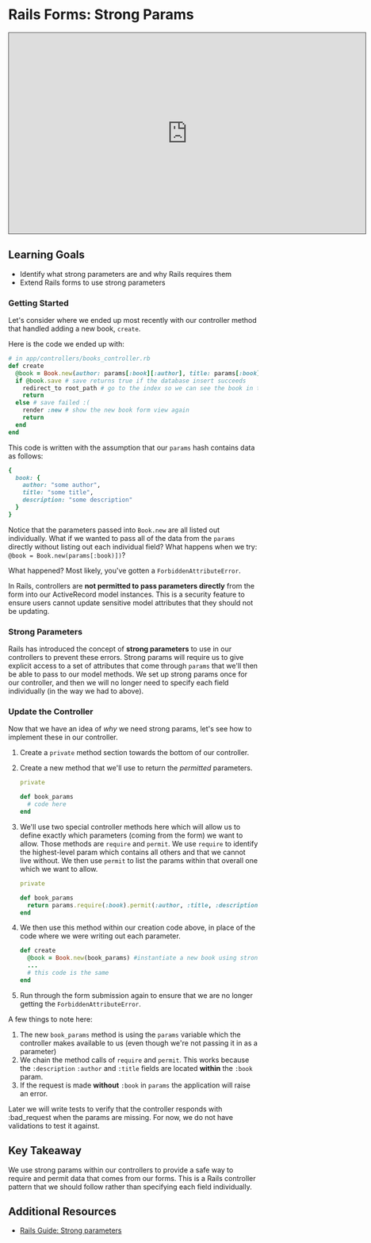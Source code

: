 # Rails Forms: Strong Params

<iframe src="https://adaacademy.hosted.panopto.com/Panopto/Pages/Embed.aspx?id=6585d97f-5e44-4d49-87d3-ac5d001ec7d7&autoplay=false&offerviewer=true&showtitle=true&showbrand=false&start=0&interactivity=all" height="405" width="720" style="border: 1px solid #464646;" allowfullscreen allow="autoplay"></iframe>

## Learning Goals

- Identify what strong parameters are and why Rails requires them
- Extend Rails forms to use strong parameters

### Getting Started

Let's consider where we ended up most recently with our controller method that handled adding a new book, `create`. 

Here is the code we ended up with:

```ruby
# in app/controllers/books_controller.rb
def create
  @book = Book.new(author: params[:book][:author], title: params[:book][:title], params[:book][:description]) #instantiate a new book
  if @book.save # save returns true if the database insert succeeds
    redirect_to root_path # go to the index so we can see the book in the list
    return
  else # save failed :(
    render :new # show the new book form view again
    return
  end
end
```

This code is written with the assumption that our `params` hash contains data as follows:

```ruby
{
  book: {
    author: "some author",
    title: "some title",
    description: "some description"
  }
}
```

Notice that the parameters passed into `Book.new` are all listed out individually. What if we wanted to pass all of the data from the `params` directly without listing out each individual field? What happens when we try: `@book = Book.new(params[:book)])`?

What happened? Most likely, you've gotten a `ForbiddenAttributeError`.

In Rails, controllers are **not permitted to pass parameters directly** from the form into our ActiveRecord model instances. This is a security feature to ensure users cannot update sensitive model attributes that they should not be updating.

### Strong Parameters

Rails has introduced the concept of **strong parameters** to use in our controllers to prevent these errors. Strong params will require us to give explicit access to a set of attributes that come through `params` that we'll then be able to pass to our model methods. We set up strong params once for our controller, and then we will no longer need to specify each field individually (in the way we had to above).

### Update the Controller

Now that we have an idea of _why_ we need strong params, let's see how to implement these in our controller.

1. Create a `private` method section towards the bottom of our controller.
1. Create a new method that we'll use to return the _permitted_ parameters.
    ```ruby
    private

    def book_params
      # code here
    end
    ```
1. We'll use two special controller methods here which will allow us to define exactly which parameters (coming from the form) we want to allow. Those methods are `require` and `permit`.  We use `require` to identify the highest-level param which contains all others and that we cannot live without. We then use `permit` to list the params within that overall one which we want to allow.

    ```ruby
    private

    def book_params
      return params.require(:book).permit(:author, :title, :description)
    end
    ```

1. We then use this method within our creation code above, in place of the code where we were writing out each parameter.
    ```ruby
    def create
      @book = Book.new(book_params) #instantiate a new book using strong params
      ...
      # this code is the same
    end
    ```
1. Run through the form submission again to ensure that we are no longer getting the `ForbiddenAttributeError`.

A few things to note here:

1. The new `book_params` method is using the `params` variable which the controller makes available to us (even though we're not passing it in as a parameter)
1. We chain the method calls of `require` and `permit`. This works because the `:description` `:author` and `:title` fields are located **within** the `:book` param.
1. If the request is made **without** `:book` in `params` the application will raise an error.  

Later we will write tests to verify that the controller responds with :bad_request when the params are missing.  For now, we do not have validations to test it against.

## Key Takeaway

We use strong params within our controllers to provide a safe way to require and permit data that comes from our forms. This is a Rails controller pattern that we should follow rather than specifying each field individually.

## Additional Resources

- [Rails Guide: Strong parameters](http://edgeguides.rubyonrails.org/action_controller_overview.html#strong-parameters)
